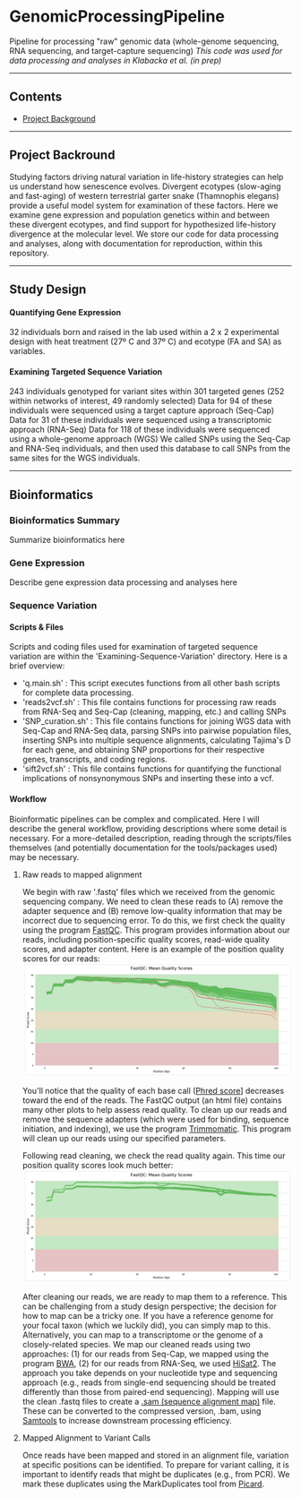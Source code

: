 # GenomicProcessingPipeline

Pipeline for processing "raw" genomic data (whole-genome sequencing, RNA sequencing, and target-capture sequencing)
_This code was used for data processing and analyses in Klabacka et al. (in prep)_

***

## Contents

-   [Project Background](#project-background)

***

## Project Backround

Studying factors driving natural variation in life-history strategies can help us understand how senescence evolves. Divergent ecotypes (slow-aging and fast-aging) of western terrestrial garter snake (Thamnophis elegans) provide a useful model system for examination of these factors. Here we examine gene expression and population genetics within and between these divergent ecotypes, and find support for hypothesized life-history divergence at the molecular level. We store our code for data processing and analyses, along with documentation for reproduction, within this repository.

***

## Study Design

#### Quantifying Gene Expression
32 individuals born and raised in the lab used within a 2 x 2 experimental design with heat treatment (27º C and 37º C) and ecotype (FA and SA) as variables.
#### Examining Targeted Sequence Variation
243 individuals genotyped for variant sites within 301 targeted genes (252 within networks of interest, 49 randomly selected)
Data for 94 of these individuals were sequenced using a target capture approach (Seq-Cap)
Data for 31 of these individuals were sequenced using a transcriptomic approach (RNA-Seq)
Data for 118 of these individuals were sequenced using a whole-genome approach (WGS)
We called SNPs using the Seq-Cap and RNA-Seq individuals, and then used this database to call SNPs from the same sites for the WGS individuals.

***

## Bioinformatics

### Bioinformatics Summary

Summarize bioinformatics here

### Gene Expression

Describe gene expression data processing and analyses here

### Sequence Variation

#### Scripts & Files
Scripts and coding files used for examination of targeted sequence variation are within the 'Examining-Sequence-Variation' directory. Here is a brief overview:

-   'q.main.sh' : This script executes functions from all other bash scripts for complete data processing.
-   'reads2vcf.sh' : This file contains functions for processing raw reads from RNA-Seq and Seq-Cap (cleaning, mapping, etc.) and calling SNPs 
-   'SNP_curation.sh' : This file contains functions for joining WGS data with Seq-Cap and RNA-Seq data, parsing SNPs into pairwise population files, inserting SNPs into multiple sequence alignments, calculating Tajima's D for each gene, and obtaining SNP proportions for their respective genes, transcripts, and coding regions.
-   'sift2vcf.sh' : This file contains functions for quantifying the functional implications of nonsynonymous SNPs and inserting these into a vcf.

#### Workflow
Bioinformatic pipelines can be complex and complicated. Here I will describe the general workflow, providing descriptions where some detail is necessary. For a more-detailed description, reading through the scripts/files themselves (and potentially documentation for the tools/packages used) may be necessary.

1.  Raw reads to mapped alignment

    We begin with raw '.fastq' files which we received from the genomic sequencing company. We need to clean these reads to (A) remove the adapter sequence and (B) remove low-quality information that may be incorrect due to sequencing error. To do this, we first check the quality using the program [FastQC](https://www.bioinformatics.babraham.ac.uk/projects/fastqc/). This program provides information about our reads, including position-specific quality scores, read-wide quality scores, and adapter content. Here is an example of the position quality scores for our reads: 
![Raw Read FastQC Quality](./Examining-Sequence-Variation/images/RawReadsFastQC.png)

    You'll notice that the quality of each base call ([Phred score](https://en.wikipedia.org/wiki/Phred_quality_score)] decreases toward the end of the reads. The FastQC output (an html file) contains many other plots to help assess read quality. To clean up our reads and remove the sequence adapters (which were used for binding, sequence initiation, and indexing), we use the program [Trimmomatic](http://www.usadellab.org/cms/?page=trimmomatic). This program will clean up our reads using our specified parameters.

    Following read cleaning, we check the read quality again. This time our position quality scores look much better:
![Clean Read FastQC Quality](./Examining-Sequence-Variation/images/CleanReadsFastQC.png)

    After cleaning our reads, we are ready to map them to a reference. This can be challenging from a study design perspective; the decision for how to map can be a tricky one. If you have a reference genome for your focal taxon (which we luckily did), you can simply map to this. Alternatively, you can map to a transcriptome or the genome of a closely-related species. We map our cleaned reads using two approaches: (1) for our reads from Seq-Cap, we mapped using the program [BWA](https://hpc.nih.gov/apps/bwa.html), (2) for our reads from RNA-Seq, we used [HiSat2](http://daehwankimlab.github.io/hisat2/). The approach you take depends on your nucleotide type and sequencing approach (e.g., reads from single-end sequencing should be treated differently than those from paired-end sequencing). Mapping will use the clean .fastq files to create a [.sam (sequence alignment map)](https://en.wikipedia.org/wiki/SAM_(file_format)) file. These can be converted to the compressed version, .bam, using [Samtools](https://www.htslib.org/) to increase downstream processing efficiency.

2.  Mapped Alignment to Variant Calls

    Once reads have been mapped and stored in an alignment file, variation at specific positions can be identified. To prepare for variant calling, it is important to identify reads that might be duplicates (e.g., from PCR). We mark these duplicates using the MarkDuplicates tool from [Picard](https://gatk.broadinstitute.org/hc/en-us/articles/360037052812-MarkDuplicates-Picard-).
